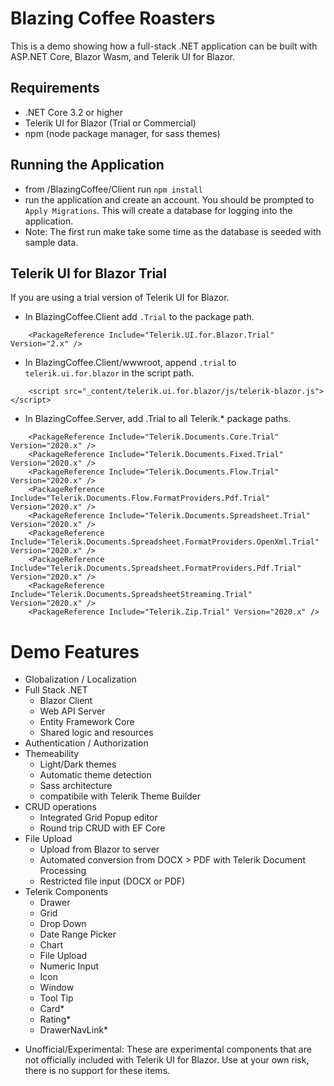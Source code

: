 # Blazing Coffee Roasters

This is a demo showing how a full-stack .NET application can be built with ASP.NET Core, Blazor Wasm, and Telerik UI for Blazor.

## Requirements

- .NET Core 3.2 or higher
- Telerik UI for Blazor (Trial or Commercial)
- npm (node package manager, for sass themes)

## Running the Application

- from /BlazingCoffee/Client run `npm install`
- run the application and create an account. You should be prompted to `Apply Migrations`. This will create a database for logging into the application.
- Note: The first run make take some time as the database is seeded with sample data.

## Telerik UI for Blazor Trial

If you are using a trial version of Telerik UI for Blazor.

- In BlazingCoffee.Client add `.Trial` to the package path.

```
    <PackageReference Include="Telerik.UI.for.Blazor.Trial" Version="2.x" />
```

- In BlazingCoffee.Client/wwwroot, append `.trial` to `telerik.ui.for.blazor` in the script path.

```
    <script src="_content/telerik.ui.for.blazor/js/telerik-blazor.js"></script>
```

- In BlazingCoffee.Server, add .Trial to all Telerik.* package paths.

```
    <PackageReference Include="Telerik.Documents.Core.Trial" Version="2020.x" />
    <PackageReference Include="Telerik.Documents.Fixed.Trial" Version="2020.x" />
    <PackageReference Include="Telerik.Documents.Flow.Trial" Version="2020.x" />
    <PackageReference Include="Telerik.Documents.Flow.FormatProviders.Pdf.Trial" Version="2020.x" />
    <PackageReference Include="Telerik.Documents.Spreadsheet.Trial" Version="2020.x" />
    <PackageReference Include="Telerik.Documents.Spreadsheet.FormatProviders.OpenXml.Trial" Version="2020.x" />
    <PackageReference Include="Telerik.Documents.Spreadsheet.FormatProviders.Pdf.Trial" Version="2020.x" />
    <PackageReference Include="Telerik.Documents.SpreadsheetStreaming.Trial" Version="2020.x" />
    <PackageReference Include="Telerik.Zip.Trial" Version="2020.x" />
```

# Demo Features

- Globalization / Localization
- Full Stack .NET
    - Blazor Client
    - Web API Server
    - Entity Framework Core
    - Shared logic and resources
- Authentication / Authorization
- Themeability 
    - Light/Dark themes
    - Automatic theme detection
    - Sass architecture
    - compatibile with Telerik Theme Builder
- CRUD operations
    - Integrated Grid Popup editor
    - Round trip CRUD with EF Core
- File Upload
    - Upload from Blazor to server
    - Automated conversion from DOCX > PDF with Telerik Document Processing
    - Restricted file input (DOCX or PDF)
- Telerik Components
    - Drawer
    - Grid
    - Drop Down
    - Date Range Picker
    - Chart
    - File Upload
    - Numeric Input
    - Icon
    - Window
    - Tool Tip
    - Card*
    - Rating*
    - DrawerNavLink*

* Unofficial/Experimental: These are experimental components that are not officially included with Telerik UI for Blazor. Use at your own risk, there is no support for these items.